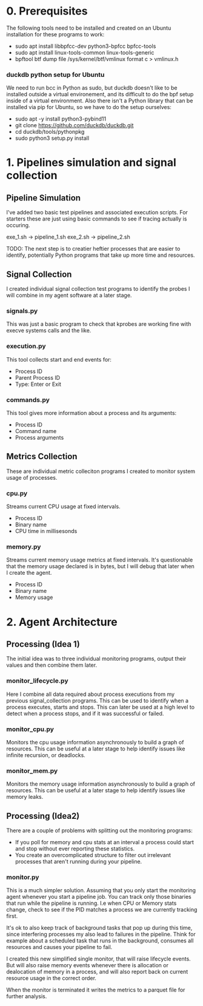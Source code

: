 # 0. Prerequisites

The following tools need to be installed and created on an Ubuntu installation for these programs to work:

- sudo apt install libbpfcc-dev python3-bpfcc bpfcc-tools
- sudo apt install linux-tools-common linux-tools-generic
- bpftool btf dump file /sys/kernel/btf/vmlinux format c > vmlinux.h

### duckdb python setup for Ubuntu

We need to run bcc in Python as sudo, but duckdb doesn't like to be installed outside a virtual environement, and its difficult to do the bpf setup inside of a virtual environment. Also there isn't a Python library that can be installed via pip for Ubuntu, so we have to do the setup ourselves:

- sudo apt -y install python3-pybind11
- git clone https://github.com/duckdb/duckdb.git
- cd duckdb/tools/pythonpkg
- sudo python3 setup.py install

# 1. Pipelines simulation and signal collection

## Pipeline Simulation

I've added two basic test pipelines and associated execution scripts. For starters these are just using basic commands to see if tracing actually is occuring.

exe_1.sh -> pipeline_1.sh
exe_2.sh -> pipeline_2.sh

TODO: The next step is to creatier heftier processes that are easier to identify, potentially Python programs that take up more time and resources.

## Signal Collection

I created individual signal collection test programs to identify the probes I will combine in my agent software at a later stage.

### signals.py

This was just a basic program to check that kprobes are working fine with execve systems calls and the like.

### execution.py

This tool collects start and end events for:

- Process ID
- Parent Process ID
- Type: Enter or Exit

### commands.py

This tool gives more information about a process and its arguments:

- Process ID
- Command name
- Process arguments

## Metrics Collection

These are individual metric colleciton programs I created to monitor system usage of processes.

### cpu.py

Streams current CPU usage at fixed intervals.

- Process ID
- Binary name
- CPU time in millisesonds

### memory.py

Streams current memory usage metrics at fixed intervals. It's questionable that the memory usage declared is in bytes, but I will debug that later when I create the agent.

- Process ID
- Binary name
- Memory usage

# 2. Agent Architecture

## Processing (Idea 1)

The initial idea was to three individual monitoring programs, output their values and then combine them later.

### monitor_lifecycle.py

Here I combine all data required about process executions from my previous signal_collection programs. This can be used to identify when a process executes, starts and stops. This can later be used at a high level to detect when a process stops, and if it was successful or failed.

### monitor_cpu.py

Monitors the cpu usage information asynchronously to build a graph of resources. This can be useful at a later stage to help identify issues like infinite recursion, or deadlocks.

### monitor_mem.py

Monitors the memory usage information asynchronously to build a graph of resources. This can be useful at a later stage to help identify issues like memory leaks.

## Processing (Idea2)

There are a couple of problems with splitting out the monitoring programs:

- If you poll for memory and cpu stats at an interval a process could start and stop without ever reporting these statistics.
- You create an overcomplicated structure to filter out irrelevant processes that aren't running during your pipeline.

### monitor.py

This is a much simpler solution. Assuming that you only start the monitoring agent whenever you start a pipeline job. You can track only those binaries that run while the pipeline is running. I.e when CPU or Memory stats change, check to see if the PID matches a process we are currently tracking first.

It's ok to also keep track of background tasks that pop up during this time, since interfering processes my also lead to failures in the pipeline. Think for example about a scheduled task that runs in the background, consumes all resources and causes your pipeline to fail.

I created this new simplified single monitor, that will raise lifecycle events. But will also raise memory events whenever there is allocation or dealocation of memory in a process, and will also report back on current resource usage in the correct order.

When the monitor is terminated it writes the metrics to a parquet file for further analysis.
